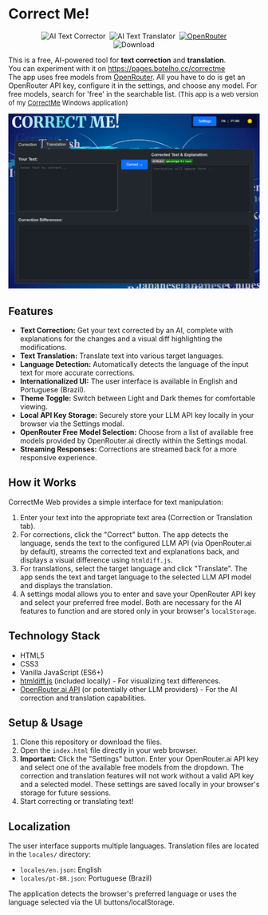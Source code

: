 # Correct Me!

<div align="center" style="text-align: center;">
 <img alt="AI Text Corrector" src="https://img.shields.io/badge/AI-Text Corrector-blue?style=flat" />&nbsp;
 <img alt="AI Text Translator" src="https://img.shields.io/badge/AI-Text Translator-blue?style=flat" />&nbsp;
 <a href="https://openrouter.ai" target="_blank"><img alt="OpenRouter" src="https://img.shields.io/badge/OpenRouter-AI-blue?style=flat" /></a><br>
<img alt="Download" src="https://img.shields.io/badge/Buy_me_a_beer-👍  😊  👍-yellow?style=flat" /></a>
</div>

This is a free, AI-powered tool for **text correction** and **translation**.<br>
You can experiment with it on https://pages.botelho.cc/correctme<br>
The app uses free models from [OpenRouter](https://openrouter.ai). All you have to do is get an OpenRouter API key, configure it in the settings, and choose any model.  For free models, search for 'free' in the searchable list.
<span style='font-size:small'>(This app is a web version of my [CorrectMe](https://github.com/fabiojbg/Correct-Me) Windows application)</span>


![Sample](images/AppSample.png)

## Features

*   **Text Correction:** Get your text corrected by an AI, complete with explanations for the changes and a visual diff highlighting the modifications.
*   **Text Translation:** Translate text into various target languages.
*   **Language Detection:** Automatically detects the language of the input text for more accurate corrections.
*   **Internationalized UI:** The user interface is available in English and Portuguese (Brazil).
*   **Theme Toggle:** Switch between Light and Dark themes for comfortable viewing.
*   **Local API Key Storage:** Securely store your LLM API key locally in your browser via the Settings modal.
*   **OpenRouter Free Model Selection:** Choose from a list of available free models provided by OpenRouter.ai directly within the Settings modal.
*   **Streaming Responses:** Corrections are streamed back for a more responsive experience.

## How it Works

CorrectMe Web provides a simple interface for text manipulation:

1.  Enter your text into the appropriate text area (Correction or Translation tab).
2.  For corrections, click the "Correct" button. The app detects the language, sends the text to the configured LLM API (via OpenRouter.ai by default), streams the corrected text and explanations back, and displays a visual difference using `htmldiff.js`.
3.  For translations, select the target language and click "Translate". The app sends the text and target language to the selected LLM API model and displays the translation.
4.  A settings modal allows you to enter and save your OpenRouter API key and select your preferred free model. Both are necessary for the AI features to function and are stored only in your browser's `localStorage`.

## Technology Stack

*   HTML5
*   CSS3
*   Vanilla JavaScript (ES6+)
*   [htmldiff.js](https://github.com/tnwinc/htmldiff.js) (included locally) - For visualizing text differences.
*   [OpenRouter.ai API](https://openrouter.ai/) (or potentially other LLM providers) - For the AI correction and translation capabilities.

## Setup & Usage

1.  Clone this repository or download the files.
2.  Open the `index.html` file directly in your web browser.
3.  **Important:** Click the "Settings" button. Enter your OpenRouter.ai API key and select one of the available free models from the dropdown. The correction and translation features will not work without a valid API key and a selected model. These settings are saved locally in your browser's storage for future sessions.
4.  Start correcting or translating text!

## Localization

The user interface supports multiple languages. Translation files are located in the `locales/` directory:

*   `locales/en.json`: English
*   `locales/pt-BR.json`: Portuguese (Brazil)

The application detects the browser's preferred language or uses the language selected via the UI buttons/localStorage.
